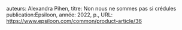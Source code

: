auteurs: Alexandra Pihen, 
titre: Non nous ne sommes pas si crédules
publication:Epsiloon, 
année: 2022, 
p.,
URL: https://www.epsiloon.com/common/product-article/36

